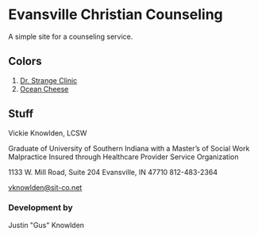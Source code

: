 # Evansville Christian Counseling

A simple site for a counseling service.

## Colors

1. [Dr. Strange Clinic](http://colorschemedesigner.com/#0qc1Tmh9Vw0w0)
2. [Ocean Cheese](http://colorschemedesigner.com/#0qc1Tmh9Vw0w0)

## Stuff

Vickie Knowlden, LCSW

Graduate of University of Southern Indiana with a Master’s of Social Work
Malpractice Insured through Healthcare Provider Service Organization

1133 W. Mill Road, Suite 204
Evansville, IN 47710
812-483-2364

vknowlden@sit-co.net

### Development by

Justin "Gus" Knowlden

